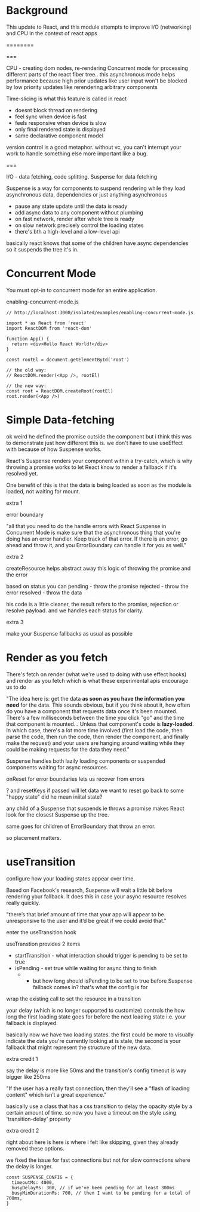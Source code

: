 # Background

This update to React, and this module attempts to improve I/O (networking) and
CPU in the context of react apps

========

===

CPU - creating dom nodes, re-rendering Concurrent mode for processing different
parts of the react fiber tree.. this asynchronous mode helps performance because
high prior updates like user input won't be blocked by low priority updates like
rerendering arbitrary components

Time-slicing is what this feature is called in react

- doesnt block thread on rendering
- feel sync when device is fast
- feels responsive when device is slow
- only final rendered state is displayed
- same declarative component model

version control is a good metaphor. without vc, you can't interrupt your work to
handle something else more important like a bug.

===

I/O - data fetching, code splitting. Suspense for data fetching

Suspense is a way for components to suspend rendering while they load
asynchronous data, dependencies or just anything asynchronous

- pause any state update until the data is ready
- add async data to any component without plumbing
- on fast network, render after whole tree is ready
- on slow network precisely control the loading states
- there's bth a high-level and a low-level api

basically react knows that some of the children have async dependencies so it
suspends the tree it's in.

# Concurrent Mode

You must opt-in to concurrent mode for an entire application.

enabling-concurrent-mode.js

```
// http://localhost:3000/isolated/examples/enabling-concurrent-mode.js

import * as React from 'react'
import ReactDOM from 'react-dom'

function App() {
  return <div>Hello React World!</div>
}

const rootEl = document.getElementById('root')

// the old way:
// ReactDOM.render(<App />, rootEl)

// the new way:
const root = ReactDOM.createRoot(rootEl)
root.render(<App />)
```

# Simple Data-fetching

ok weird he defined the promise outside the component but i think this was to
demonstrate just how different this is. we don't have to use useEffect with
because of how Suspense works.

React's Suspense renders your component within a try-catch, which is why
throwing a promise works to let React know to render a fallback if it's resolved
yet.

One benefit of this is that the data is being loaded as soon as the module is
loaded, not waiting for mount.

extra 1

error boundary

"all that you need to do the handle errors with React Suspense in Concurrent
Mode is make sure that the asynchronous thing that you're doing has an error
handler. Keep track of that error. If there is an error, go ahead and throw it,
and you ErrorBoundary can handle it for you as well."

extra 2

createResource helps abstract away this logic of throwing the promise and the
error

based on status you can pending - throw the promise rejected - throw the error
resolved - throw the data

his code is a little cleaner, the result refers to the promise, rejection or
resolve payload. and we handles each status for clarity.

extra 3

make your Suspense fallbacks as usual as possible

# Render as you fetch

There's fetch on render (what we're used to doing with use effect hooks) and
render as you fetch which is what these experimental apis encourage us to do

"The idea here is: get the data **as soon as you have the information you need**
for the data. This sounds obvious, but if you think about it, how often do you
have a component that requests data once it's been mounted. There's a few
milliseconds between the time you click "go" and the time that component is
mounted... Unless that component's code is **lazy-loaded**. In which case,
there's a lot more time involved (first load the code, then parse the code, then
run the code, then render the component, and finally make the request) and your
users are hanging around waiting while they could be making requests for the
data they need."

Suspense handles both lazily loading components or suspended components waiting
for async resources.

onReset for error boundaries lets us recover from errors

? and resetKeys if passed will let data we want to reset go back to some "happy
state" did he mean iniital state?

any child of a Suspense that suspends ie throws a promise makes React look for
the closest Suspense up the tree.

same goes for children of ErrorBoundary that throw an error.

so placement matters.

# useTransition

configure how your loading states appear over time.

Based on Facebook's research, Suspense will wait a little bit before rendering
your fallback. It does this in case your async resource resolves really quickly.

"there’s that brief amount of time that your app will appear to be unresponsive
to the user and it’d be great if we could avoid that."

enter the useTransition hook

useTranstion provides 2 items

- startTransition - what interaction should trigger is pending to be set to true
- isPending - set true while waiting for async thing to finish
  - - but how long should isPending to be set to true before Suspense fallback
      comes in? that's what the config is for

wrap the existing call to set the resource in a transition

your delay (which is no longer supported to customize) controls the how long the
first loading state goes for before the next loading state i.e. your fallback is
displayed.

basically now we have two loading states. the first could be more to visually
indicate the data you're currently looking at is stale, the second is your
fallback that might represent the structure of the new data.

extra credit 1

say the delay is more like 50ms and the transition's config timeout is way
bigger like 250ms

"If the user has a really fast connection, then they’ll see a "flash of loading
content" which isn’t a great experience."

basically use a class that has a css transition to delay the opacity style by a
certain amount of time. so now you have a timeout on the style using
'transition-delay' property

extra credit 2

right about here is here is where i felt like skipping, given they already
removed these options.

we fixed the issue for fast connections but not for slow connections where the
delay is longer.

```
const SUSPENSE_CONFIG = {
  timeoutMs: 4000,
  busyDelayMs: 300, // if we've been pending for at least 300ms
  busyMinDurationMs: 700, // then I want to be pending for a total of 700ms,
}
```
